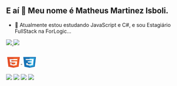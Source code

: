 ## E aí 👋 Meu nome é Matheus Martinez Isboli.

- 🌱 Atualmente estou estudando JavaScript e C#, e sou Estagiário FullStack na ForLogic...

<div align="justify">
  <a href="https://github.com/mthm93">
   <picture>
<source 
  srcset="https://github-readme-stats-sigma-five.vercel.app/api?username=mthm93&show_icons=true&theme=dark"
  media="(prefers-color-scheme: dark)"
/>
<source
  srcset="https://github-readme-stats-sigma-five.vercel.app/api?username=mthm93&show_icons=true"
  media="(prefers-color-scheme: transparent), (prefers-color-scheme: no-preference)"
/>
<img src="https://github-readme-stats-sigma-five.vercel.app/api?username=mthm93&show_icons=true" />
</picture>
  <img height="180em" src="https://github-readme-stats-sigma-five.vercel.app/api/top-langs/?username=mthm93&layout=compact&langs_count=7&theme=dark"/>
</div>

  ##
  
<div style="display: inline_block">
  <img align="center" alt="Rafa-HTML" height="30" width="40" src="https://raw.githubusercontent.com/devicons/devicon/master/icons/html5/html5-original.svg">
  <img align="center" alt="Rafa-CSS" height="30" width="40" src="https://raw.githubusercontent.com/devicons/devicon/master/icons/css3/css3-original.svg">
</div>
<br>
<div> 
  <a href="https://instagram.com/matisboli" target="_blank"><img src="https://img.shields.io/badge/-Instagram-%23E4405F?style=for-the-badge&logo=instagram&logoColor=white" target="_blank"></a>
 	<a href="https://www.twitch.tv/khujaz" target="_blank"><img src="https://img.shields.io/badge/Twitch-9146FF?style=for-the-badge&logo=twitch&logoColor=white" target="_blank"></a>
  <a href = "mailto:matisboli@gmail.com"><img src="https://img.shields.io/badge/-Gmail-%23333?style=for-the-badge&logo=gmail&logoColor=white" target="_blank"></a>
  <a href="https://www.linkedin.com/in/mathmartinez" target="_blank"><img src="https://img.shields.io/badge/-LinkedIn-%230077B5?style=for-the-badge&logo=linkedin&logoColor=white" target="_blank"></a> 
 
  ##
 
</div>
